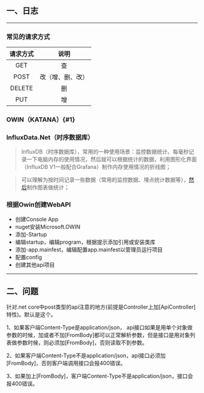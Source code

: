 ## 一、日志

---

### 常见的请求方式

| 请求方式| 说明 |
| :----------: | :------: |
| GET | 查 |
| POST | 改（增、删、改） |
| DELETE | 删 |
| PUT | 增 |



### OWIN（KATANA）{#1}

### InfluxData.Net（时序数据库）

> InfluxDB（时序数据库），常用的一种使用场景：监控数据统计。每毫秒记录一下电脑内存的使用情况，然后就可以根据统计的数据，利用图形化界面（InfluxDB V1一般配合Grafana）制作内存使用情况的折线图；

> 可以理解为按时间记录一些数据（常用的监控数据、埋点统计数据等），[然后](#1)制作图表做统计；



### 根据Owin创建WebAPI

- 创建Console App
- nuget安装Microsoft.OWIN
- 添加-Startup
- 编辑startup，编辑program，根据提示添加引用或安装类库
- 添加-app.mainfest，编辑配置app.mainfest以管理员运行项目
- 配置config
- 创建其他api项目





---

## 二、问题

针对.net core中post类型的api注意的地方(前提是Controller上加[ApiController]特性)。默认是这个。

1、如果客户端Content-Type是application/json，  api接口如果是用单个对象做参数的时候，加或者不加[FromBody]都可以正常解析参数，但是接口是用对象列表做参数时候，则必须加[FromBody]，否则读取不到参数。

2、如果客户端Content-Type不是application/json，api接口必须加[FromBody]，否则客户端调用接口会报400错误。

3、如果加上[FromBody]，客户端Content-Type不是application/json，接口会报400错误。

